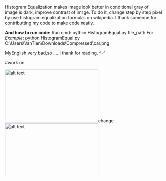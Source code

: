 Histogram Equalization makes image look better in conditional gray of image is dark, improve contrast of image. To do it, change step by step pixel by use histogram equalization formulas on wikipedia. I thank someone for contributting my code to make code neatly.

**And how to run code:**
  Run cmd: python HistogramEqual.py file_path
  For *Example*: python HistogramEqual.py C:\Users\VanTien\Downloads\Compressed\car.png
  
  MyEnglish very bad,so .....I thank for reading. ^-^
  
  #work on 
  
<p><img src="https://user-images.githubusercontent.com/45195540/55923543-32160400-5c30-11e9-8628-7e021be717c1.png" alt="alt text" width="300" height="169">change<img src="https://user-images.githubusercontent.com/45195540/55923961-1c094300-5c32-11e9-8847-d413f834c773.jpg" alt="alt text" width="300" height="169"> </p>
